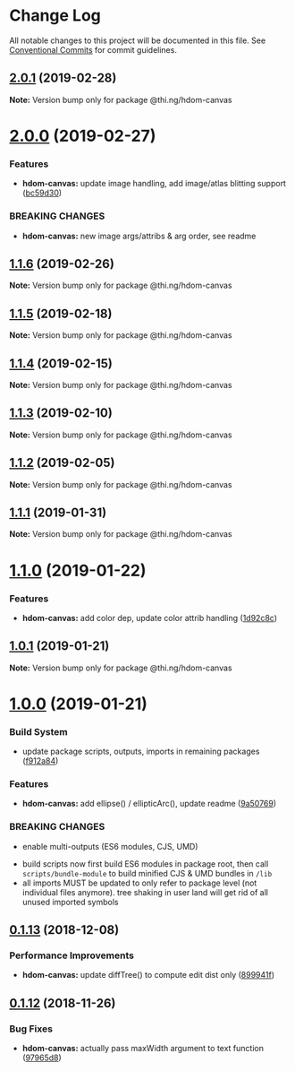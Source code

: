 # Change Log

All notable changes to this project will be documented in this file.
See [Conventional Commits](https://conventionalcommits.org) for commit guidelines.

## [2.0.1](https://github.com/thi-ng/umbrella/compare/@thi.ng/hdom-canvas@2.0.0...@thi.ng/hdom-canvas@2.0.1) (2019-02-28)

**Note:** Version bump only for package @thi.ng/hdom-canvas





# [2.0.0](https://github.com/thi-ng/umbrella/compare/@thi.ng/hdom-canvas@1.1.6...@thi.ng/hdom-canvas@2.0.0) (2019-02-27)


### Features

* **hdom-canvas:** update image handling, add image/atlas blitting support ([bc59d30](https://github.com/thi-ng/umbrella/commit/bc59d30))


### BREAKING CHANGES

* **hdom-canvas:** new image args/attribs & arg order, see readme





## [1.1.6](https://github.com/thi-ng/umbrella/compare/@thi.ng/hdom-canvas@1.1.5...@thi.ng/hdom-canvas@1.1.6) (2019-02-26)

**Note:** Version bump only for package @thi.ng/hdom-canvas





## [1.1.5](https://github.com/thi-ng/umbrella/compare/@thi.ng/hdom-canvas@1.1.4...@thi.ng/hdom-canvas@1.1.5) (2019-02-18)

**Note:** Version bump only for package @thi.ng/hdom-canvas





## [1.1.4](https://github.com/thi-ng/umbrella/compare/@thi.ng/hdom-canvas@1.1.3...@thi.ng/hdom-canvas@1.1.4) (2019-02-15)

**Note:** Version bump only for package @thi.ng/hdom-canvas





## [1.1.3](https://github.com/thi-ng/umbrella/compare/@thi.ng/hdom-canvas@1.1.2...@thi.ng/hdom-canvas@1.1.3) (2019-02-10)

**Note:** Version bump only for package @thi.ng/hdom-canvas





## [1.1.2](https://github.com/thi-ng/umbrella/compare/@thi.ng/hdom-canvas@1.1.1...@thi.ng/hdom-canvas@1.1.2) (2019-02-05)

**Note:** Version bump only for package @thi.ng/hdom-canvas





## [1.1.1](https://github.com/thi-ng/umbrella/compare/@thi.ng/hdom-canvas@1.1.0...@thi.ng/hdom-canvas@1.1.1) (2019-01-31)

**Note:** Version bump only for package @thi.ng/hdom-canvas





# [1.1.0](https://github.com/thi-ng/umbrella/compare/@thi.ng/hdom-canvas@1.0.1...@thi.ng/hdom-canvas@1.1.0) (2019-01-22)


### Features

* **hdom-canvas:** add color dep, update color attrib handling ([1d92c8c](https://github.com/thi-ng/umbrella/commit/1d92c8c))





## [1.0.1](https://github.com/thi-ng/umbrella/compare/@thi.ng/hdom-canvas@1.0.0...@thi.ng/hdom-canvas@1.0.1) (2019-01-21)

**Note:** Version bump only for package @thi.ng/hdom-canvas





# [1.0.0](https://github.com/thi-ng/umbrella/compare/@thi.ng/hdom-canvas@0.1.20...@thi.ng/hdom-canvas@1.0.0) (2019-01-21)


### Build System

* update package scripts, outputs, imports in remaining packages ([f912a84](https://github.com/thi-ng/umbrella/commit/f912a84))


### Features

* **hdom-canvas:** add ellipse() / ellipticArc(), update readme ([9a50769](https://github.com/thi-ng/umbrella/commit/9a50769))


### BREAKING CHANGES

* enable multi-outputs (ES6 modules, CJS, UMD)

- build scripts now first build ES6 modules in package root, then call
  `scripts/bundle-module` to build minified CJS & UMD bundles in `/lib`
- all imports MUST be updated to only refer to package level
  (not individual files anymore). tree shaking in user land will get rid of
  all unused imported symbols


## [0.1.13](https://github.com/thi-ng/umbrella/compare/@thi.ng/hdom-canvas@0.1.12...@thi.ng/hdom-canvas@0.1.13) (2018-12-08)


### Performance Improvements

* **hdom-canvas:** update diffTree() to compute edit dist only ([899941f](https://github.com/thi-ng/umbrella/commit/899941f))


## [0.1.12](https://github.com/thi-ng/umbrella/compare/@thi.ng/hdom-canvas@0.1.11...@thi.ng/hdom-canvas@0.1.12) (2018-11-26)


### Bug Fixes

* **hdom-canvas:** actually pass maxWidth argument to text function ([97965d8](https://github.com/thi-ng/umbrella/commit/97965d8))
